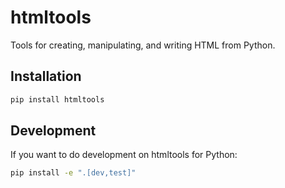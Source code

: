 # htmltools

Tools for creating, manipulating, and writing HTML from Python.

## Installation

```sh
pip install htmltools
```

## Development

If you want to do development on htmltools for Python:

```sh
pip install -e ".[dev,test]"
```
